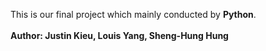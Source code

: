 
This is our final project which mainly conducted by ****Python****.  <br> </br>
****Author: Justin Kieu, Louis Yang, Sheng-Hung Hung****



<br> </br>


